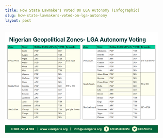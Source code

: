 ```yaml
---
title: How State Lawmakers Voted On LGA Autonomy (Infographic)
slug: how-state-lawmakers-voted-on-lga-autonomy
layout: post
---
```


![LGA Autonomy Voting (States)](/media_root/file_archive/Nigerian_Geopolitical_Zones-_LGA_Autonomy_Voting-_Table_Graphic.png "LGA Voting Table (States)")
